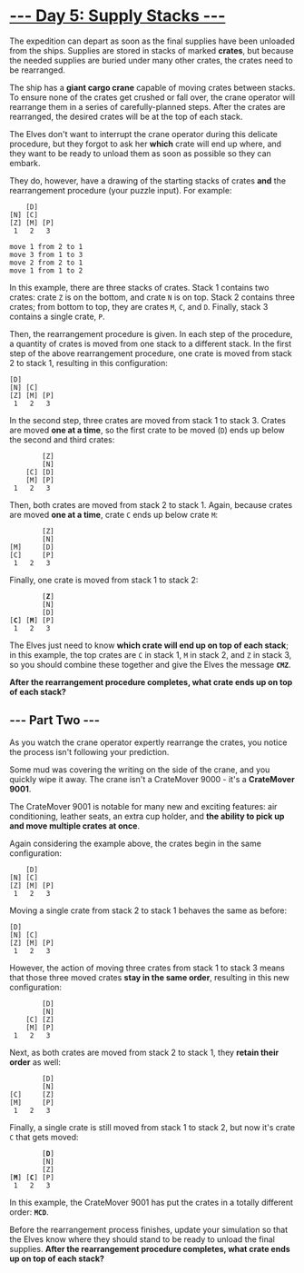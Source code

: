 # [--- Day 5: Supply Stacks ---](https://adventofcode.com/2022/day/5)

The expedition can depart as soon as the final supplies have been unloaded from
the ships. Supplies are stored in stacks of marked **crates**, but because the
needed supplies are buried under many other crates, the crates need to be
rearranged.

The ship has a **giant cargo crane** capable of moving crates between stacks. To
ensure none of the crates get crushed or fall over, the crane operator will
rearrange them in a series of carefully-planned steps. After the crates are
rearranged, the desired crates will be at the top of each stack.

The Elves don't want to interrupt the crane operator during this delicate
procedure, but they forgot to ask her **which** crate will end up where, and
they want to be ready to unload them as soon as possible so they can embark.

They do, however, have a drawing of the starting stacks of crates **and** the
rearrangement procedure (your puzzle input). For example:

<pre><code>    [D]
[N] [C]
[Z] [M] [P]
 1   2   3

move 1 from 2 to 1
move 3 from 1 to 3
move 2 from 2 to 1
move 1 from 1 to 2
</code></pre>

In this example, there are three stacks of crates. Stack 1 contains two crates:
crate `Z` is on the bottom, and crate `N` is on top. Stack 2 contains three
crates; from bottom to top, they are crates `M`, `C`, and `D`. Finally, stack 3
contains a single crate, `P`.

Then, the rearrangement procedure is given. In each step of the procedure, a
quantity of crates is moved from one stack to a different stack. In the first
step of the above rearrangement procedure, one crate is moved from stack 2 to
stack 1, resulting in this configuration:

<pre><code>[D]
[N] [C]
[Z] [M] [P]
 1   2   3
</code></pre>

In the second step, three crates are moved from stack 1 to stack 3. Crates are
moved **one at a time**, so the first crate to be moved (`D`) ends up below the
second and third crates:

<pre><code>        [Z]
        [N]
    [C] [D]
    [M] [P]
 1   2   3
</code></pre>

Then, both crates are moved from stack 2 to stack 1. Again, because crates are
moved **one at a time**, crate `C` ends up below crate `M`:

<pre><code>        [Z]
        [N]
[M]     [D]
[C]     [P]
 1   2   3
</code></pre>

Finally, one crate is moved from stack 1 to stack 2:

<pre><code>        [<b>Z</b>]
        [N]
        [D]
[<b>C</b>] [<b>M</b>] [P]
 1   2   3
</code></pre>

The Elves just need to know **which crate will end up on top of each stack**; in
this example, the top crates are `C` in stack 1, `M` in stack 2, and `Z` in
stack 3, so you should combine these together and give the Elves the message
**`CMZ`**.

**After the rearrangement procedure completes, what crate ends up on top of each
stack?**

## --- Part Two ---

As you watch the crane operator expertly rearrange the crates, you notice the
process isn't following your prediction.

Some mud was covering the writing on the side of the crane, and you quickly wipe
it away. The crane isn't a CrateMover 9000 - it's a **CrateMover 9001**.

The CrateMover 9001 is notable for many new and exciting features: air
conditioning, leather seats, an extra cup holder, and **the ability to pick up
and move multiple crates at once**.

Again considering the example above, the crates begin in the same configuration:

<pre><code>    [D]
[N] [C]
[Z] [M] [P]
 1   2   3
</code></pre>

Moving a single crate from stack 2 to stack 1 behaves the same as before:

<pre><code>[D]
[N] [C]
[Z] [M] [P]
 1   2   3
</code></pre>

However, the action of moving three crates from stack 1 to stack 3 means that
those three moved crates **stay in the same order**, resulting in this new
configuration:

<pre><code>        [D]
        [N]
    [C] [Z]
    [M] [P]
 1   2   3
</code></pre>

Next, as both crates are moved from stack 2 to stack 1, they **retain their
order** as well:

<pre><code>        [D]
        [N]
[C]     [Z]
[M]     [P]
 1   2   3
</code></pre>

Finally, a single crate is still moved from stack 1 to stack 2, but now it's
crate `C` that gets moved:

<pre><code>        [<b>D</b>]
        [N]
        [Z]
[<b>M</b>] [<b>C</b>] [P]
 1   2   3
</code></pre>

In this example, the CrateMover 9001 has put the crates in a totally different
order: **`MCD`**.

Before the rearrangement process finishes, update your simulation so that the
Elves know where they should stand to be ready to unload the final supplies.
**After the rearrangement procedure completes, what crate ends up on top of each
stack?**

